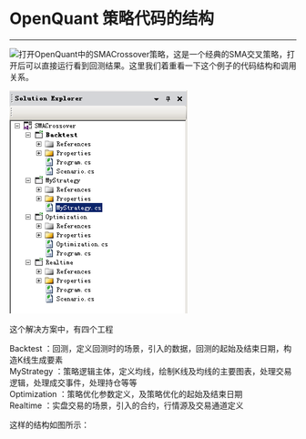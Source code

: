 # OpenQuant 策略代码的结构

---

![](/icons/icon_labtubeBlue.ico)打开OpenQuant中的SMACrossover策略，这是一个经典的SMA交叉策略，打开后可以直接运行看到回测结果。这里我们着重看一下这个例子的代码结构和调用关系。

![](/assets/SMACrossoverSolutionExplorer.png)

这个解决方案中，有四个工程 

Backtest        ：回测，定义回测时的场景，引入的数据，回测的起始及结束日期，构造K线生成要素  
MyStrategy    ：策略逻辑主体，定义均线，绘制K线及均线的主要图表，处理交易逻辑，处理成交事件，处理持仓等等  
Optimization ：策略优化参数定义，及策略优化的起始及结束日期  
Realtime        ：实盘交易的场景，引入的合约，行情源及交易通道定义

这样的结构如图所示：





